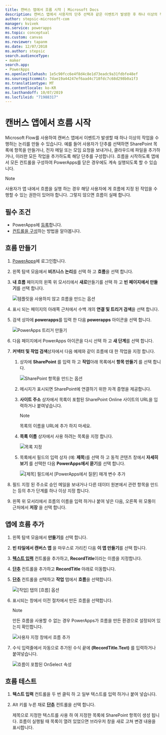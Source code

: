 ```yaml
---
title: 캔버스 앱에서 흐름 시작 | Microsoft Docs
description: 캔버스 앱에서 사용자의 단추 선택과 같은 이벤트가 발생한 후 하나 이상의 작업을 수행하는 흐름을 만듭니다.
author: stepsic-microsoft-com
manager: kvivek
ms.service: powerapps
ms.topic: conceptual
ms.custom: canvas
ms.reviewer: tapanm
ms.date: 12/07/2018
ms.author: stepsic
search.audienceType:
- maker
search.app:
- PowerApps
ms.openlocfilehash: 1e5c90fcc6e4f8d4c8e1d73eadc9a31fdbfe48ef
ms.sourcegitcommit: 7dae19a44247ef6aad4c718fdc7c68d298b0a1f3
ms.translationtype: MT
ms.contentlocale: ko-KR
ms.lasthandoff: 10/07/2019
ms.locfileid: "71988317"
---
```

# <a name="start-a-flow-in-a-canvas-app"></a>캔버스 앱에서 흐름 시작

Microsoft Flow를 사용하여 캔버스 앱에서 이벤트가 발생할 때 하나 이상의 작업을 수행하는 논리를 만들 수 있습니다. 예를 들어 사용자가 단추를 선택하면 SharePoint 목록에 항목을 만들거나, 전자 메일 또는 모임 요청을 보내거나, 클라우드에 파일을 추가하거나, 이러한 모든 작업을 추가하도록 해당 단추를 구성합니다. 흐름을 시작하도록 앱에서 모든 컨트롤을 구성하여 PowerApps를 닫은 경우에도 계속 실행되도록 할 수 있습니다.

> [!NOTE]
> 사용자가 앱 내에서 흐름을 실행 하는 경우 해당 사용자에 게 흐름에 지정 된 작업을 수행할 수 있는 권한이 있어야 합니다. 그렇지 않으면 흐름이 실패 합니다.

## <a name="prerequisites"></a>필수 조건

- PowerApps에 [등록](../signup-for-powerapps.md)합니다.
- [컨트롤을 구성](add-configure-controls.md)하는 방법을 알아봅니다.

## <a name="create-a-flow"></a>흐름 만들기

1. [PowerApps](http://web.powerapps.com?utm_source=padocs&utm_medium=linkinadoc&utm_campaign=referralsfromdoc)에 로그인합니다.

1. 왼쪽 탐색 모음에서 **비즈니스 논리**를 선택 하 고 **흐름**을 선택 합니다.

1. **내 흐름** 페이지의 왼쪽 위 모서리에서 **새로**만들기를 선택 하 고 **빈 페이지에서 만들기**를 선택 합니다.

    ![템플릿을 사용하지 않고 흐름을 만드는 옵션](./media/using-logic-flows/create-from-blank.png)

1. 표시 되는 페이지의 아래쪽 근처에서 수백 개의 **연결 및 트리거 검색**을 선택 합니다.

1. 검색 상자에 **powerapps**를 입력 한 다음 **powerapps** 아이콘을 선택 합니다.

    ![PowerApps 트리거 만들기](./media/using-logic-flows/set-trigger.png)
    
1. 다음 페이지에서 PowerApps 아이콘을 다시 선택 하 고 **새 단계**를 선택 합니다.

1. **커넥터 및 작업 검색**상자에서 다음 예제와 같이 흐름에 대 한 작업을 지정 합니다.

   1. 상자에 **SharePoint** 를 입력 하 고 **작업**아래 목록에서 **항목 만들기** 를 선택 합니다.

       ![SharePoint 항목을 만드는 옵션](./media/using-logic-flows/create-sharepoint-item.png)

   1. 메시지가 표시되면 SharePoint에 연결하기 위한 자격 증명을 제공합니다.

   1. **사이트 주소** 상자에서 목록이 포함된 SharePoint Online 사이트의 URL을 입력하거나 붙여넣습니다.

       > [!NOTE]
       > 목록의 이름을 URL에 추가 하지 마세요.

   1. **목록 이름** 상자에서 사용 하려는 목록을 지정 합니다.
   
       ![목록 지정](./media/using-logic-flows/list-fields.png)

   1. 목록에서 필드의 입력 상자 (예: **제목**)를 선택 하 고 동적 콘텐츠 창에서 **자세히 보기** 를 선택한 다음 **PowerApps에서 묻기**를 선택 합니다. 

       ![[제목] 필드에서 [PowerApps에서 질문] 매개 변수 추가](./media/using-logic-flows/ask-in-powerapps.png)

1. 필드 지정 된 주소로 승인 메일을 보내거나 다른 데이터 원본에서 관련 항목을 만드는 등의 추가 단계를 하나 이상 지정 합니다.

1. 왼쪽 위 모서리에서 흐름의 이름을 입력 하거나 붙여 넣은 다음, 오른쪽 위 모퉁이 근처에서 **저장** 을 선택 합니다.

## <a name="add-a-flow-to-an-app"></a>앱에 흐름 추가
1. 왼쪽 탐색 모음에서 **만들기**를 선택 합니다.

1. **빈 타일에서 캔버스 앱** 을 마우스로 가리킨 다음 **이 앱 만들기**를 선택 합니다.

1. **[텍스트 입력](controls/control-text-input.md)** 컨트롤을 추가하고, **RecordTitle**이라는 이름을 지정합니다.

1. **[단추](controls/control-button.md)** 컨트롤을 추가하고 **RecordTitle** 아래로 이동합니다.

1. **[단추](controls/control-button.md)** 컨트롤을 선택하고 **작업** 탭에서 **흐름**을 선택합니다.

    ![[작업] 탭의 [흐름] 옵션](./media/using-logic-flows/action-tab.png)

1. 표시되는 창에서 이전 절차에서 만든 흐름을 선택합니다.

    > [!NOTE]
   > 만든 흐름을 사용할 수 없는 경우 PowerApps가 흐름을 만든 환경으로 설정되어 있는지 확인합니다.

    ![사용자 지정 창에서 흐름 추가](./media/using-logic-flows/add-flow-from-pane.png)

1. 수식 입력줄에서 자동으로 추가된 수식 끝에 **(RecordTitle.Text)** 를 입력하거나 붙여넣습니다.

    ![흐름이 포함된 OnSelect 속성](./media/using-logic-flows/onselect-with-flow.png)

## <a name="test-the-flow"></a>흐름 테스트
1. **텍스트 입력** 컨트롤을 두 번 클릭 하 고 일부 텍스트를 입력 하거나 붙여 넣습니다.

1. Alt 키를 누른 채로 **[단추](controls/control-button.md)** 컨트롤을 선택 합니다.

    제목으로 지정한 텍스트를 사용 하 여 지정한 목록에 SharePoint 항목이 생성 됩니다. 흐름이 실행될 때 목록이 열려 있었으면 브라우저 창을 새로 고쳐 변경 내용을 표시합니다.
